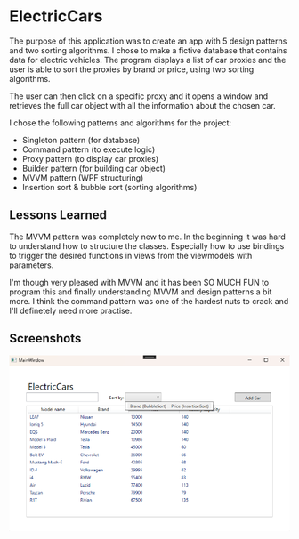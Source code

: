 
# ElectricCars

The purpose of this application was to create an app with 5 design patterns and two sorting algorithms. I chose to make a fictive database that contains data for electric vehicles. The program displays a list of car proxies and the user is able to sort the proxies by brand or price, using two sorting algorithms. 

The user can then click on a specific proxy and it opens a window and retrieves the full car object with all the information about the chosen car. 


I chose the following patterns and algorithms for the project: 

- Singleton pattern (for database)
- Command pattern (to execute logic)
- Proxy pattern (to display car proxies)
- Builder pattern (for building car object)
- MVVM pattern (WPF structuring)
- Insertion sort & bubble sort (sorting algorithms)







## Lessons Learned

The MVVM pattern was completely new to me. In the beginning it was hard to understand how to structure the classes. Especially how to use bindings to trigger the desired functions in views from the viewmodels with parameters. 

I'm though very pleased with MVVM and it has been SO MUCH FUN to program this and finally understanding MVVM and design patterns a bit more. I think the command pattern was one of the hardest nuts to crack and I'll definetely need more practise. 




## Screenshots

![Screen shot](https://github.com/Bubbelbad/ElectricCars/blob/master/Screenshot%202024-03-11%20220940.png)

